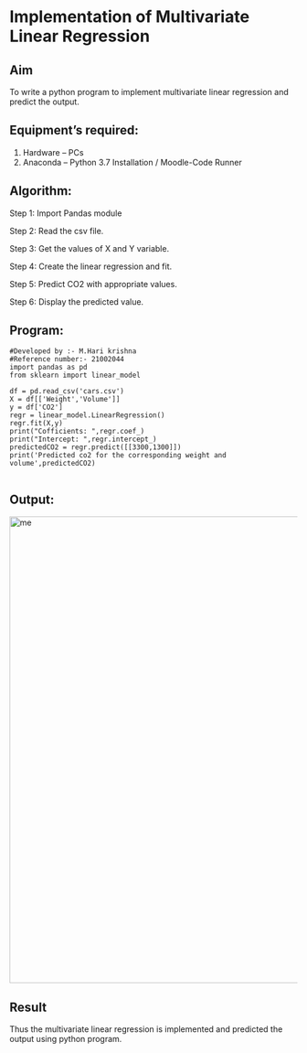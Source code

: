 # Implementation of Multivariate Linear Regression
## Aim
To write a python program to implement multivariate linear regression and predict the output.
## Equipment’s required:
1.	Hardware – PCs
2.	Anaconda – Python 3.7 Installation / Moodle-Code Runner
## Algorithm:
Step 1:
Import Pandas module

Step 2:
Read the csv file.

Step 3:
Get the values of X and Y variable.

Step 4:
Create the linear regression and fit.

Step 5:
Predict CO2 with appropriate values.

Step 6:
Display the predicted value.

## Program:
```
#Developed by :- M.Hari krishna
#Reference number:- 21002044
import pandas as pd
from sklearn import linear_model

df = pd.read_csv('cars.csv')
X = df[['Weight','Volume']]
y = df['CO2']
regr = linear_model.LinearRegression()
regr.fit(X,y)
print("Cofficients: ",regr.coef_)
print("Intercept: ",regr.intercept_)
predictedCO2 = regr.predict([[3300,1300]])
print('Predicted co2 for the corresponding weight and volume',predictedCO2)


```
## Output:
<img width="816" alt="me" src="https://user-images.githubusercontent.com/94882905/154807369-358745fd-9a33-462d-9cfd-feb879db5aeb.png">

## Result
Thus the multivariate linear regression is implemented and predicted the output using python program.
